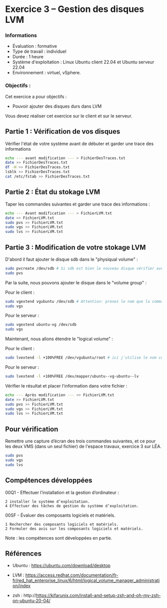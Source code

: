 # Exercice 3 – Gestion des disques LVM

### Informations
- Évaluation : formative
- Type de travail : individuel
- Durée : 1 heure
- Système d'exploitation : Linux Ubuntu client 22.04 et Ubuntu serveur 22.04
- Environnement : virtuel, vSphere.

### Objectifs :

Cet exercice a pour objectifs :
- Pouvoir ajouter des disques durs dans LVM

Vous devez réaliser cet exercice sur le client et sur le serveur.


## Partie 1 : Vérification de vos disques

Vérifier l'état de votre système avant de débuter et garder une trace des informations 

```bash
echo --- avant modification --- > FichierDesTraces.txt
date >> FichierDesTraces.txt
df -H >> FichierDesTraces.txt
lsblk >> FichierDesTraces.txt
cat /etc/fstab >> FichierDesTraces.txt
```

## Partie 2 : État du stokage LVM

Taper les commandes suivantes et garder une trace des informations :

```bash
echo --- Avant modification --- > FichierLVM.txt
date >> FichierLVM.txt
sudo pvs >> FichierLVM.txt
sudo vgs >> FichierLVM.txt
sudo lvs >> FichierLVM.txt
```

## Partie 3 : Modification de votre stokage LVM

D'abord il faut ajouter le disque sdb dans le "physiqual volume" : 
```bash
sudo pvcreate /dev/sdb # Si sdb est bien le nouveau disque vérifier avec les commandes de la partie 2
sudo pvs
```

Par la suite, nous pouvons ajouter le disque dans le "volume group" :

Pour le client :
```bash
sudo vgextend vgubuntu /dev/sdb # Attention: prenez le nom que la commande sudo vgs pour vous renvoyer et le bon nom de disque.
sudo vgs  
```
Pour le serveur :
```bash
sudo vgextend ubuntu-vg /dev/sdb
sudo vgs  
```
Maintenant, nous allons étendre le "logical volume" :

Pour le client :
```bash
sudo lvextend -l +100%FREE /dev/vgubuntu/root # ici j'utilise le nom complet de la partition logique renvoyé par la commande df.
```
Pour le serveur :
```bash
sudo lvextend -l +100%FREE /dev/mapper/ubuntu--vg-ubuntu--lv
```
Vérifier le résultat et placer l'information dans votre fichier : 
```bash
echo --- Après modification --- >> FichierLVM.txt
date >> FichierLVM.txt
sudo pvs >> FichierLVM.txt
sudo vgs >> FichierLVM.txt
sudo lvs >> FichierLVM.txt
```

## Pour vérification
Remettre une capture d’écran des trois commandes suivantes, et ce pour les deux VMS (dans un seul fichier) de l'espace travaux, exercice 3 sur LÉA.

```bash
sudo pvs 
sudo vgs 
sudo lvs 
```
## Compétences développées


00Q1 - Effectuer l’installation et la gestion d’ordinateur :

    2 installer le système d’exploitation.
    4 Effectuer des tâches de gestion du système d’exploitation.

00SF - Évaluer des composants logiciels et matériels.

    1 Rechercher des composants logiciels et matériels.
    2 Formuler des avis sur les composants logiciels et matériels.

Note : les compétences sont développées en partie.

## Références
- Ubuntu : https://ubuntu.com/download/desktop

- LVM : https://access.redhat.com/documentation/fr-fr/red_hat_enterprise_linux/6/html/logical_volume_manager_administration/index

- zsh : http://https://kifarunix.com/install-and-setup-zsh-and-oh-my-zsh-on-ubuntu-20-04/ 

